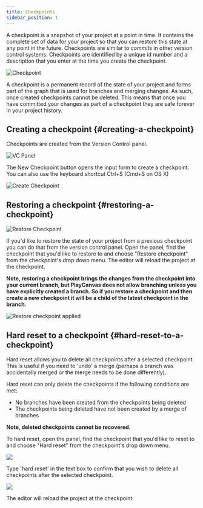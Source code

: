 ```yaml
---
title: Checkpoints
sidebar_position: 1
---
```


A checkpoint is a snapshot of your project at a point in time. It contains the complete set of data for your project so that you can restore this state at any point in the future. Checkpoints are similar to *commits* in other version control systems. Checkpoints are identified by a unique id number and a description that you enter at the time you create the checkpoint.

![Checkpoint](/images/user-manual/version-control/checkpoint.jpg)

A checkpoint is a permanent record of the state of your project and forms part of the graph that is used for branches and merging changes. As such, once created checkpoints cannot be deleted. This means that once you have committed your changes as part of a checkpoint they are safe forever in your project history.

## Creating a checkpoint {#creating-a-checkpoint}

Checkpoints are created from the Version Control panel.

![VC Panel](/images/user-manual/version-control/vc-panel.jpg)

The New Checkpoint button opens the input form to create a checkpoint. You can also use the keyboard shortcut Ctrl+S (Cmd+S on OS X)

![Create Checkpoint](/images/user-manual/version-control/create-checkpoint.jpg)

## Restoring a checkpoint {#restoring-a-checkpoint}

![Restore Checkpoint](/images/user-manual/version-control/restore-checkpoint.jpg)

If you'd like to restore the state of your project from a previous checkpoint you can do that from the version control panel. Open the panel, find the checkpoint that you'd like to restore to and choose "Restore checkpoint" from the checkpoint's drop down menu. The editor will reload the project at the checkpoint.

**Note, restoring a checkpoint brings the changes from the checkpoint into your current branch, but PlayCanvas does not allow branching unless you have explicitly created a branch. So if you restore a checkpoint and then create a new checkpoint it will be a child of the latest checkpoint in the branch.**

![Restore checkpoint applied](/images/user-manual/version-control/restore-checkpoint-applied.png)

## Hard reset to a checkpoint {#hard-reset-to-a-checkpoint}

Hard reset allows you to delete all checkpoints after a selected checkpoint. This is useful if you need to 'undo' a merge (perhaps a branch was accidentally merged or the merge needs to be done differently).

Hard reset can only delete the checkpoints if the following conditions are met:

- No branches have been created from the checkpoints being deleted
- The checkpoints being deleted have not been created by a merge of branches

**Note, deleted checkpoints cannot be recovered.**

To hard reset, open the panel, find the checkpoint that you'd like to reset to and choose "Hard reset" from the checkpoint's drop down menu.

![](/images/user-manual/version-control/hard-reset.png)

Type 'hard reset' in the text box to confirm that you wish to delete all checkpoints after the selected checkpoint.

![](/images/user-manual/version-control/hard-reset-confirm.png)

The editor will reload the project at the checkpoint.
